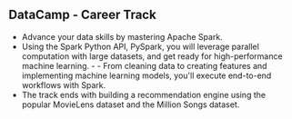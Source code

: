 ## DataCamp - Career Track 
- Advance your data skills by mastering Apache Spark. 
- Using the Spark Python API, PySpark, you will leverage parallel computation with large datasets, and get ready for high-performance machine learning. - - From cleaning data to creating features and implementing machine learning models, you'll execute end-to-end workflows with Spark. 
- The track ends with building a recommendation engine using the popular MovieLens dataset and the Million Songs dataset.
